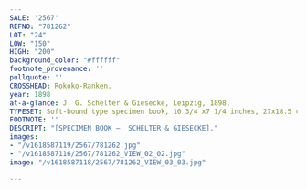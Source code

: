 ```yaml
---
SALE: '2567'
REFNO: "781262"
LOT: "24"
LOW: "150"
HIGH: "200"
background_color: "#ffffff"
footnote_provenance: ''
pullquote: ''
CROSSHEAD: Rokoko-Ranken.
year: 1898
at-a-glance: J. G. Schelter & Giesecke, Leipzig, 1898.
TYPESET: Soft-bound type specimen book, 10 3/4 x7 1/4 inches, 27x18.5 cm.
FOOTNOTE: ''
DESCRIPT: "[SPECIMEN BOOK —  SCHELTER & GIESECKE]."
images:
- "/v1618587119/2567/781262.jpg"
- "/v1618587116/2567/781262_VIEW_02_02.jpg"
image: "/v1618587118/2567/781262_VIEW_03_03.jpg"

---
```

